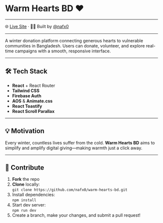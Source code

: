 # Warm Hearts BD ❤️

---

🌐 [Live Site](https://warm-hearts-bd.web.app/) · 🧑‍💻 Built by [@nafx0](https://github.com/nafx0)

---

A winter donation platform connecting generous hearts to vulnerable communities in Bangladesh. Users can donate, volunteer, and explore real-time campaigns with a smooth, responsive interface.

---

## 🛠️ Tech Stack

- **React** + React Router
- **Tailwind CSS**
- **Firebase Auth**
- **AOS** & **Animate.css**
- **React Toastify**
- **React Scroll Parallax**

---

## 💡 Motivation

Every winter, countless lives suffer from the cold. **Warm Hearts BD** aims to simplify and amplify digital giving—making warmth just a click away.

---

## 🤝 Contribute

1. **Fork** the repo
2. **Clone** locally:  
   `git clone https://github.com/nafx0/warm-hearts-bd.git`
3. Install dependencies:  
   `npm install`
4. Start dev server:  
   `npm run dev`
5. Create a branch, make your changes, and submit a pull request!

